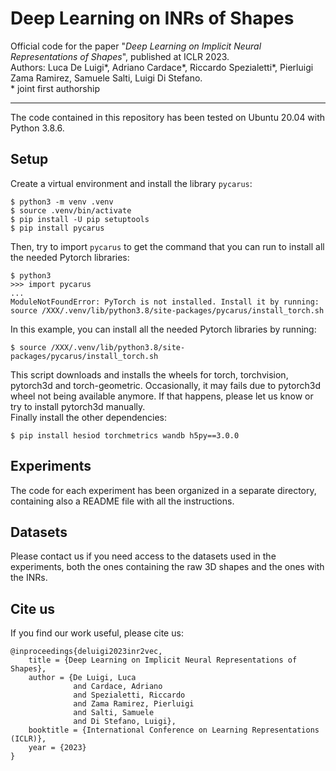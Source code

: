 # Deep Learning on INRs of Shapes

Official code for the paper "_Deep Learning on Implicit Neural Representations of Shapes_", published 
at ICLR 2023.  
Authors: Luca De Luigi*, Adriano Cardace*, Riccardo Spezialetti*, Pierluigi Zama Ramirez, Samuele 
Salti, Luigi Di Stefano.  
\* joint first authorship

---
The code contained in this repository has been tested on Ubuntu 20.04 with Python 3.8.6.

## Setup
Create a virtual environment and install the library `pycarus`:
```
$ python3 -m venv .venv
$ source .venv/bin/activate
$ pip install -U pip setuptools
$ pip install pycarus
```
Then, try to import `pycarus` to get the command that you can run to install all the needed Pytorch libraries:
```
$ python3
>>> import pycarus
...
ModuleNotFoundError: PyTorch is not installed. Install it by running: source /XXX/.venv/lib/python3.8/site-packages/pycarus/install_torch.sh
```
In this example, you can install all the needed Pytorch libraries by running:
```
$ source /XXX/.venv/lib/python3.8/site-packages/pycarus/install_torch.sh
```
This script downloads and installs the wheels for torch, torchvision, pytorch3d and torch-geometric.
Occasionally, it may fails due to pytorch3d wheel not being available anymore. If that happens,
please let us know or try to install pytorch3d manually.  
Finally install the other dependencies:
```
$ pip install hesiod torchmetrics wandb h5py==3.0.0
```
## Experiments
The code for each experiment has been organized in a separate directory, containing also a README file with all the instructions.  

## Datasets
Please contact us if you need access to the datasets used in the experiments, both the ones containing the raw 3D shapes and the ones with the INRs.

## Cite us
If you find our work useful, please cite us:
```
@inproceedings{deluigi2023inr2vec,
    title = {Deep Learning on Implicit Neural Representations of Shapes},
    author = {De Luigi, Luca 
              and Cardace, Adriano 
              and Spezialetti, Riccardo 
              and Zama Ramirez, Pierluigi 
              and Salti, Samuele
              and Di Stefano, Luigi},
    booktitle = {International Conference on Learning Representations (ICLR)},
    year = {2023}
}
```
